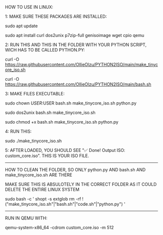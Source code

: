 HOW TO USE IN LINUX:

1: MAKE SURE THESE PACKAGES ARE INSTALLED:

sudo apt update

sudo apt install curl dos2unix p7zip-full genisoimage wget cpio qemu

2: RUN THIS AND THIS IN THE FOLDER WITH YOUR PYTHON SCRIPT, WICH HAS TO BE CALLED PYTHON.PY:

curl -O https://raw.githubusercontent.com/OllieOlzu/PYTHON2ISO/main/make_tinycore_iso.sh

curl -O https://raw.githubusercontent.com/OllieOlzu/PYTHON2ISO/main/bash.sh

3: MAKE FILES EXECUTABLE:

sudo chown $USER:$USER bash.sh make_tinycore_iso.sh python.py

sudo dos2unix bash.sh make_tinycore_iso.sh

sudo chmod +x bash.sh make_tinycore_iso.sh python.py

4: RUN THIS:

sudo ./make_tinycore_iso.sh

5: AFTER LOADED, YOU SHOULD SEE "✅ Done! Output ISO: custom_core.iso". THIS IS YOUR ISO FILE.

_____________________________________

HOW TO CLEAN THE FOLDER, SO ONLY python.py AND bash.sh AND make_tinycore_iso.sh ARE THERE

MAKE SURE THIS IS ABSULOTELY IN THE CORRECT FOLDER AS IT COULD DELETE THE ENTIRE LINUX SYSTEM

sudo bash -c '
shopt -s extglob
rm -rf !("make_tinycore_iso.sh"|"bash.sh"|"code.sh"|"python.py")
'
___________________________________

RUN IN QEMU WITH:

qemu-system-x86_64 -cdrom custom_core.iso -m 512

